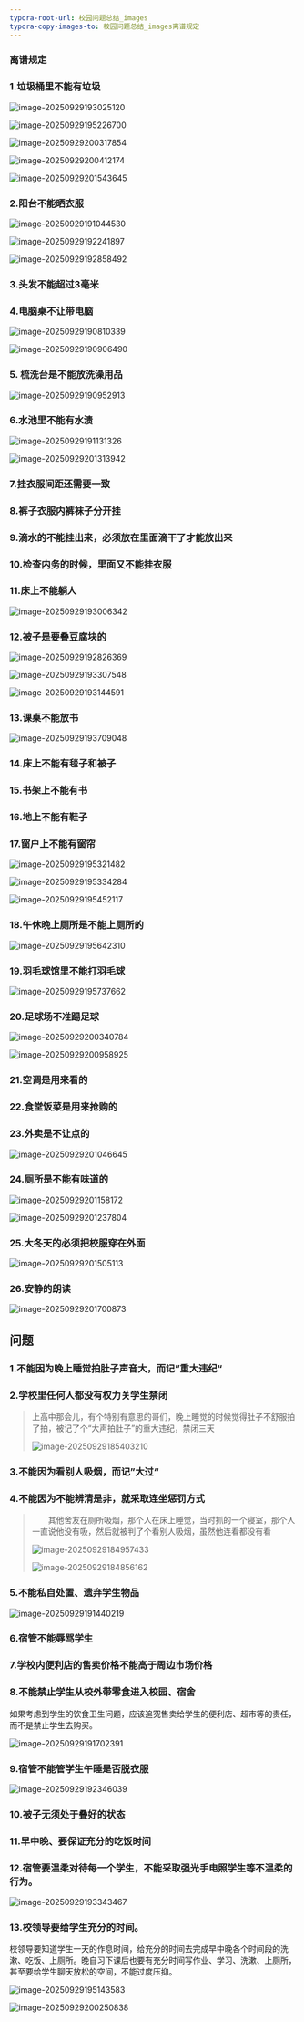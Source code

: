 ```yaml
---
typora-root-url: 校园问题总结_images
typora-copy-images-to: 校园问题总结_images离谱规定
---
```


### 离谱规定

### 1.垃圾桶里不能有垃圾

![image-20250929193025120](/../校园问题总结_images离谱规定/image-20250929193025120.png)

![image-20250929195226700](/../校园问题总结_images离谱规定/image-20250929195226700.png)

![image-20250929200317854](/../校园问题总结_images离谱规定/image-20250929200317854.png)

![image-20250929200412174](/../校园问题总结_images离谱规定/image-20250929200412174.png)

![image-20250929201543645](/../校园问题总结_images离谱规定/image-20250929201543645.png)

### 2.阳台不能晒衣服

![image-20250929191044530](/../校园问题总结_images离谱规定/image-20250929191044530.png)

![image-20250929192241897](/../校园问题总结_images离谱规定/image-20250929192241897.png)

![image-20250929192858492](/../校园问题总结_images离谱规定/image-20250929192858492.png)

### 3.头发不能超过3毫米

### 4.电脑桌不让带电脑

![image-20250929190810339](/../校园问题总结_images离谱规定/image-20250929190810339.png)

![image-20250929190906490](/../校园问题总结_images离谱规定/image-20250929190906490.png)

### 5. 梳洗台是不能放洗澡用品

![image-20250929190952913](/../校园问题总结_images离谱规定/image-20250929190952913.png)

### 6.水池里不能有水渍

![image-20250929191131326](/../校园问题总结_images离谱规定/image-20250929191131326.png)

![image-20250929201313942](/../校园问题总结_images离谱规定/image-20250929201313942.png)

### 7.挂衣服间距还需要一致

### 8.裤子衣服内裤袜子分开挂

### 9.滴水的不能挂出来，必须放在里面滴干了才能放出来

### 10.检查内务的时候，里面又不能挂衣服

### 11.床上不能躺人

![image-20250929193006342](/../校园问题总结_images离谱规定/image-20250929193006342.png)

### 12.被子是要叠豆腐块的

![image-20250929192826369](/../校园问题总结_images离谱规定/image-20250929192826369.png)

![image-20250929193307548](/../校园问题总结_images离谱规定/image-20250929193307548.png)

![image-20250929193144591](/../校园问题总结_images离谱规定/image-20250929193144591.png)

### 13.课桌不能放书

![image-20250929193709048](/../校园问题总结_images离谱规定/image-20250929193709048.png)

### 14.床上不能有毯子和被子

### 15.书架上不能有书

### 16.地上不能有鞋子

### 17.窗户上不能有窗帘

![image-20250929195321482](/../校园问题总结_images离谱规定/image-20250929195321482.png)

![image-20250929195334284](/../校园问题总结_images离谱规定/image-20250929195334284.png)

![image-20250929195452117](/../校园问题总结_images离谱规定/image-20250929195452117.png)

### 18.午休晩上厕所是不能上厕所的

![image-20250929195642310](/../校园问题总结_images离谱规定/image-20250929195642310.png)

### 19.羽毛球馆里不能打羽毛球

![image-20250929195737662](/../校园问题总结_images离谱规定/image-20250929195737662.png)

### 20.足球场不准踢足球

![image-20250929200340784](/../校园问题总结_images离谱规定/image-20250929200340784.png)

![image-20250929200958925](/../校园问题总结_images离谱规定/image-20250929200958925.png)

### 21.空调是用来看的

### 22.食堂饭菜是用来抢购的

### 23.外卖是不让点的

![image-20250929201046645](/../校园问题总结_images离谱规定/image-20250929201046645.png)

### 24.厕所是不能有味道的

![image-20250929201158172](/../校园问题总结_images离谱规定/image-20250929201158172.png)

![image-20250929201237804](/../校园问题总结_images离谱规定/image-20250929201237804.png)

### 25.大冬天的必须把校服穿在外面

![image-20250929201505113](/../校园问题总结_images离谱规定/image-20250929201505113.png)

### 26.安静的朗读

![image-20250929201700873](/../校园问题总结_images离谱规定/image-20250929201700873.png)







## 问题

### 1.不能因为晚上睡觉拍肚子声音大，而记”重大违纪“

### 2.学校里任何人都没有权力关学生禁闭

>上高中那会儿，有个特别有意思的哥们，晚上睡觉的时候觉得肚子不舒服拍了拍，被记了个“大声拍肚子”的重大违纪，禁闭三天
>
>![image-20250929185403210](..\校园问题总结_images\image-20250929185359396.png)
>
>

### 3.不能因为看别人吸烟，而记”大过“

### 4.不能因为不能辨清是非，就采取连坐惩罚方式

>&emsp;&emsp;其他舍友在厕所吸烟，那个人在床上睡觉，当时抓的一个寝室，那个人一直说他没有吸，然后就被判了个看别人吸烟，虽然他连看都没有看
>
>![image-20250929184957433](..\校园问题总结_images\image-20250929184957433.png)
>
>![image-20250929184856162](..\校园问题总结_images\image-20250929184843552.png)
>
>

### 5.不能私自处置、遗弃学生物品

![image-20250929191440219](/../校园问题总结_images离谱规定/image-20250929191440219.png)

### 6.宿管不能辱骂学生

### 7.学校内便利店的售卖价格不能高于周边市场价格

### 8.不能禁止学生从校外带零食进入校园、宿舍

如果考虑到学生的饮食卫生问题，应该追究售卖给学生的便利店、超市等的责任，而不是禁止学生去购买。

![image-20250929191702391](/../校园问题总结_images离谱规定/image-20250929191702391.png)

### 9.宿管不能管学生午睡是否脱衣服

![image-20250929192346039](/../校园问题总结_images离谱规定/image-20250929192346039.png)

### 10.被子无须处于叠好的状态

### 11.早中晚、要保证充分的吃饭时间

### 12.宿管要温柔对待每一个学生，不能采取强光手电照学生等不温柔的行为。

![image-20250929193343467](/../校园问题总结_images离谱规定/image-20250929193343467.png)

### 13.校领导要给学生充分的时间。

校领导要知道学生一天的作息时间，给充分的时间去完成早中晚各个时间段的洗漱、吃饭、上厕所。晚自习下课后也要有充分时间写作业、学习、洗漱、上厕所，甚至要给学生聊天放松的空间，不能过度压抑。

![image-20250929195143583](/../校园问题总结_images离谱规定/image-20250929195143583.png)

![image-20250929200250838](/../校园问题总结_images离谱规定/image-20250929200250838.png)